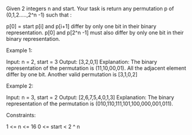 Given 2 integers n and start. Your task is return any permutation p of
(0,1,2.....,2^n -1) such that :


p[0] = start
p[i] and p[i+1] differ by only one bit in their binary representation.
p[0] and p[2^n -1] must also differ by only one bit in their binary
representation.



Example 1:


Input: n = 2, start = 3
Output: [3,2,0,1]
Explanation: The binary representation of the permutation is (11,10,00,01). 
All the adjacent element differ by one bit. Another valid permutation is
[3,1,0,2]


Example 2:


Input: n = 3, start = 2
Output: [2,6,7,5,4,0,1,3]
Explanation: The binary representation of the permutation is
(010,110,111,101,100,000,001,011).



Constraints:


1 <= n <= 16
0 <= start < 2 ^ n



